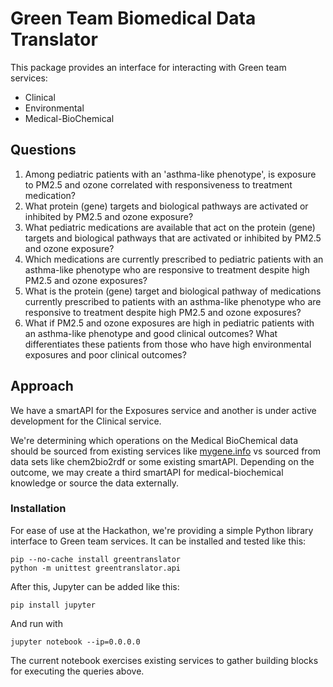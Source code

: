# Green Team Biomedical Data Translator

This package provides an interface for interacting with Green team services:
- Clinical
- Environmental
- Medical-BioChemical

## Questions

1. Among pediatric patients with an 'asthma-like phenotype', is exposure to PM2.5 and ozone correlated with responsiveness to treatment medication?
2. What protein (gene) targets and biological pathways are activated or inhibited by PM2.5 and ozone exposure?
3. What pediatric medications are available that act on the protein (gene) targets and biological pathways that are activated or inhibited by PM2.5 and ozone exposure?
4. Which medications are currently prescribed to pediatric patients with an asthma-like phenotype who are responsive to treatment despite high PM2.5 and ozone exposures?
5. What is the protein (gene) target and biological pathway of medications currently prescribed to patients with an asthma-like phenotype who are responsive to treatment despite high PM2.5 and ozone exposures?
6. What if PM2.5 and ozone exposures are high in pediatric patients with an asthma-like phenotype and good clinical outcomes? What differentiates these patients from those who have high environmental exposures and poor clinical outcomes? 

## Approach

We have a smartAPI for the Exposures service and another is under active development for the Clinical service.

We're determining which operations on the Medical BioChemical data should be sourced from existing services like [mygene.info](http://mygene.info/v3/api) vs sourced from data sets like chem2bio2rdf or some existing smartAPI. Depending on the outcome, we may create a third smartAPI for medical-biochemical knowledge or source the data externally.

### Installation

For ease of use at the Hackathon, we're providing a simple Python library interface to Green team services. It can be installed and tested like this:
   ```
   pip --no-cache install greentranslator
   python -m unittest greentranslator.api
   ```
   
After this, Jupyter can be added like this:

```
pip install jupyter
```
And run with 
```
jupyter notebook --ip=0.0.0.0
```

The current notebook exercises existing services to gather building blocks for executing the queries above.
